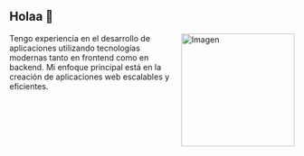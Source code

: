 ## Holaa 👋
<img align="right" src="https://i.pinimg.com/originals/81/e6/cc/81e6ccbea719f13a2b84ef269e2ee423.gif" width="200" alt="Imagen">
Tengo experiencia en el desarrollo de aplicaciones utilizando tecnologías modernas tanto en 
frontend como en backend. Mi enfoque principal está en la creación de aplicaciones web 
escalables y eficientes.

<!--
**Falquito/Falquito** is a ✨ _special_ ✨ repository because its `README.md` (this file) appears on your GitHub profile.

Here are some ideas to get you started:

- 🔭 I’m currently working on ...
- 🌱 I’m currently learning ...
- 👯 I’m looking to collaborate on ...
- 🤔 I’m looking for help with ...
- 💬 Ask me about ...
- 📫 How to reach me: ...
- 😄 Pronouns: ...
- ⚡ Fun fact: ...
-->
